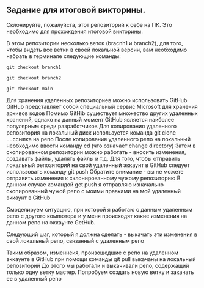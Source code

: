 ## Задание для итоговой викторины.

Склонируйте, пожалуйста, этот репозиторий к себе на ПК. 
Это необходимо для прохождения итоговой викторины.

В этом репозитории несколько веток (bracnh1 и branch2), для того, чтобы видеть все ветки в своей локальной версии, вам необходимо набрать в терминале следующие команды:

 ``` git checkout branch1 ```
 
 ``` git checkout branch2 ```
 
 ``` git checkout main ```
 
Для хранения удаленных репозиториев можно использовать GitHub
GitHub представляет собой специальный сервис Microsoft для хранения архивов кодов 
Помимо GitHib существует множество других удаленных хранений, однако на данный момент GitHub  является наиболее популярным среди разработчиков
Для копирования удаленного репозитория на локальный диск используется команда git clone ....ссылка на репо
После копирования удаленного репо на локальный необходимо ввести команду cd (что означает change directory)
Затем в скопированном репозитории можно работать - вносить изменения, создавать файлы, удалять файлы и т.д. 
Для того, чтобы отправить локальный репозиторий на свой удаленный эккаунт в GitHub следует использовать команду git push
Обратите внимание - вы не можете отправить изменения к склонированному чужому репозиторию 
В данном случае командой get push я отправляю изначально скопированный чужой репо с моими правками на мой удаленный эккаунт в GitHub 

Смоделируем ситуацию, при которой я работаю с данным удаленным репо с другого компютера и у меня происходят какие изменения на данном репо на эккаунте GetHub. 

Следующий шаг, который я должна сделать - выкачать эти изменения в свой локальный репо, связанный с удаленным репо

Таким образом, изменнеия, произошедшие с репо на удаленном эккаунте в GitHub при помощи команды git pull выкачаны на локальный репозиторий
До этого мы работали и выкачивали репо, содержащий только одну ветку мастер.
Попробуем создать новую ветку и закачать ее в удаленный репо
